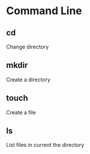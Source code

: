 # Command Line

## cd
Change directory

## mkdir
Create a directory

## touch
Create a file

## ls
List files in current the directory
